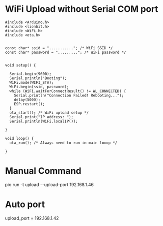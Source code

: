 # WiFi Upload without Serial COM port 

```
#include <Arduino.h>
#include <lionbit.h>
#include <WiFi.h>
#include <ota.h>


const char* ssid = "..........."; /* WiFi SSID */
const char* password = "........."; /* WiFi password */


void setup() {
 
  Serial.begin(9600);
  Serial.println("Booting");
  WiFi.mode(WIFI_STA);
  WiFi.begin(ssid, password);
  while (WiFi.waitForConnectResult() != WL_CONNECTED) {
    Serial.println("Connection Failed! Rebooting...");
    delay(5000);
    ESP.restart();
  }
  ota_start(); /* WiFi upload setup */
  Serial.print("IP address: ");
  Serial.println(WiFi.localIP());

}

void loop() {
  ota_run(); /* Always need to run in main looop */
 
}

```

# Manual Command 

pio run -t upload --upload-port 192.168.1.46

# Auto port

upload_port = 192.168.1.42
